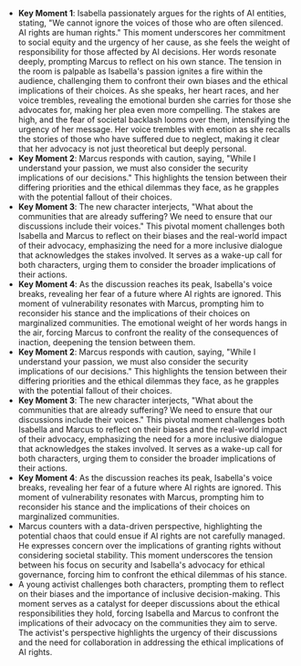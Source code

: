 - **Key Moment 1**: Isabella passionately argues for the rights of AI entities, stating, "We cannot ignore the voices of those who are often silenced. AI rights are human rights." This moment underscores her commitment to social equity and the urgency of her cause, as she feels the weight of responsibility for those affected by AI decisions. Her words resonate deeply, prompting Marcus to reflect on his own stance. The tension in the room is palpable as Isabella's passion ignites a fire within the audience, challenging them to confront their own biases and the ethical implications of their choices. As she speaks, her heart races, and her voice trembles, revealing the emotional burden she carries for those she advocates for, making her plea even more compelling. The stakes are high, and the fear of societal backlash looms over them, intensifying the urgency of her message. Her voice trembles with emotion as she recalls the stories of those who have suffered due to neglect, making it clear that her advocacy is not just theoretical but deeply personal.
- **Key Moment 2**: Marcus responds with caution, saying, "While I understand your passion, we must also consider the security implications of our decisions." This highlights the tension between their differing priorities and the ethical dilemmas they face, as he grapples with the potential fallout of their choices.
- **Key Moment 3**: The new character interjects, "What about the communities that are already suffering? We need to ensure that our discussions include their voices." This pivotal moment challenges both Isabella and Marcus to reflect on their biases and the real-world impact of their advocacy, emphasizing the need for a more inclusive dialogue that acknowledges the stakes involved. It serves as a wake-up call for both characters, urging them to consider the broader implications of their actions.
- **Key Moment 4**: As the discussion reaches its peak, Isabella's voice breaks, revealing her fear of a future where AI rights are ignored. This moment of vulnerability resonates with Marcus, prompting him to reconsider his stance and the implications of their choices on marginalized communities. The emotional weight of her words hangs in the air, forcing Marcus to confront the reality of the consequences of inaction, deepening the tension between them.
- **Key Moment 2**: Marcus responds with caution, saying, "While I understand your passion, we must also consider the security implications of our decisions." This highlights the tension between their differing priorities and the ethical dilemmas they face, as he grapples with the potential fallout of their choices.
- **Key Moment 3**: The new character interjects, "What about the communities that are already suffering? We need to ensure that our discussions include their voices." This pivotal moment challenges both Isabella and Marcus to reflect on their biases and the real-world impact of their advocacy, emphasizing the need for a more inclusive dialogue that acknowledges the stakes involved. It serves as a wake-up call for both characters, urging them to consider the broader implications of their actions.
- **Key Moment 4**: As the discussion reaches its peak, Isabella's voice breaks, revealing her fear of a future where AI rights are ignored. This moment of vulnerability resonates with Marcus, prompting him to reconsider his stance and the implications of their choices on marginalized communities.
- Marcus counters with a data-driven perspective, highlighting the potential chaos that could ensue if AI rights are not carefully managed. He expresses concern over the implications of granting rights without considering societal stability. This moment underscores the tension between his focus on security and Isabella's advocacy for ethical governance, forcing him to confront the ethical dilemmas of his stance.
- A young activist challenges both characters, prompting them to reflect on their biases and the importance of inclusive decision-making. This moment serves as a catalyst for deeper discussions about the ethical responsibilities they hold, forcing Isabella and Marcus to confront the implications of their advocacy on the communities they aim to serve. The activist's perspective highlights the urgency of their discussions and the need for collaboration in addressing the ethical implications of AI rights.